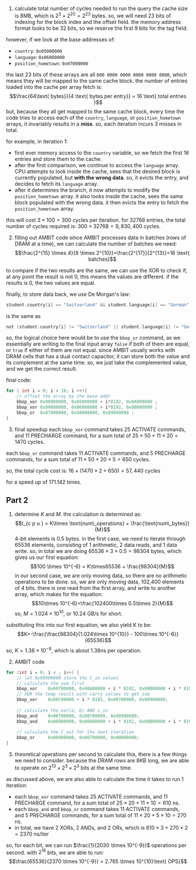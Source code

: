 1. calculate total number of cycles needed to run the query
the cache size is 8MB, which is $2^{3}\times 2^{20} = 2^{23}$ bytes. so, we will need 23 bits of indexing for the block index and the offset field. the memory address format looks to be 32 bits, so we reserve the first 9 bits for the tag field.

however, if we look at the base addresses of:
- `country`: `0x05000000`
- `language`: `0x06000000`
- `position_hometown`: `0x07000000`

the last 23 bits of these arrays are all `000 0000 0000 0000 0000 0000`, which means they will be mapped to the same cache block. the number of entries loaded into the cache per array fetch is:
$$\frac{64\text{ bytes}}{4 \text{ bytes per entry}} = 16 \text{ total entries }$$
but, because they all get mapped to the same cache block, every time the code tries to access each of the `country`, `language`, or `position_hometown` arrays, it invariably results in a **miss**. so, each iteration incurs 3 misses in total.

for example, in iteration 1:
- first ever memory access to the `country` variable, so we fetch the first 16 entries and store them to the cache.
- after the first comparison, we continue to access the `language` array. CPU attempts to look inside the cache, sees that the desired block is currently populated, but **with the wrong data**. so, it evicts the entry, and decides to fetch its `language` array.
- after it determines the branch, it now attempts to modify the `position_hometown` array. it also looks inside the cache, sees the same block populated with the wrong data. it then evicts the entry to fetch the `position_hometown` array.  

this will cost $3 \times 100 = 300$ cycles per iteration. for 32768 entries, the total number of cycles required is: $300 \times 32768 = 9,830,400 \text{ cycles}$.

2. filling out AMBIT code
since AMBIT processes data in batches (rows of DRAM at a time), we can calculate the number of batches we need:
$$\frac{2^{15} \times 4}{8 \times 2^{10}}=\frac{2^{17}}{2^{13}}=16 
\text{ batches}$$

to compare if the two results are the same, we can use the XOR to check if, at any point the result is not 0, this means the values are different. if the results is 0, the two values are equal.

finally, to store data back, we use De Morgan's law:

```c
student.country[i] == "Switzerland" && student.language[i] == "German"
```

is the same as 

```c
not (student.country[i] != "Switzerland" || student.language[i] != "German")
```

so, the logical choice here would be to use the `bbop_or` command, as we essentially are writing to the final input array `false` if both of them are equal, or `true` if either of them are not equal. since AMBIT usually works with DRAM cells that has a dual contact capacitor, it can store both the value and its complement at the same time. so, we just take the complemented value, and we get the correct result.

final code:

```c
for ( int i = 0; i < 16; i ++){
	// offset the array by the base addr
	bbop_xor 0x08000000, 0x05000000 + i*8192, 0x0A000000 ;
	bbop_xor 0x09000000, 0x06000000 + i*8192, 0x0B000000 ;
	bbop_or  0x07000000, 0x08000000, 0x09000000 ;
}
```

3. final speedup
each `bbop_xor` command takes 25 ACTIVATE commands, and 11 PRECHARGE command, for a sum total of $25\times 50 + 11 \times 20 = 1470 \text{ cycles}$.

each `bbop_or` command takes 11 ACTIVATE commands, and 5 PRECHARGE commands, for a sum total of $11 \times 50 + 20 \times 5 = 650 \text{ cycles}$.

so, the total cycle cost is:
$16\times(1470 \times 2 + 650) = 57,440 \text{ cycles}$

for a speed up of $171.142$ times.

## Part 2
1. determine $K$ and $M$.
the calculation is determined as: 
$$t_{c p u } = K\times \text{num\_operations} + \frac{\text{num\_bytes}}{M}$$
4-bit elements is 0.5 bytes. in the first case, we need to iterate through 65536 elements, consisting of 1 arithmetic, 2 data reads, and 1 data write. so, in total we are doing $65536\times 3\times 0.5 = 98304$ bytes, which gives us our first equation:  
$$100 \times 10^{-6} = K\times65536 + \frac{98304}{M}$$
in our second case, we are only moving data, so there are no arithmetic operations to be done. so, we are only moving data, 102,400 elements of 4 bits. there is one read from the first array, and write to another array, which makes for the equation:
$$10\times 10^{-6}=\frac{102400\times 0.5\times 2}{M}$$
so, $M=1.024\times 10^{10}$, or 10.24 GB/s for short.

substituting this into our first equation, we also yield K to be:
$$K=-\frac{\frac{98304}{1.024\times 10^{10}} - 100\times 10^{-6}}{65536}$$
so, $K = 1.38\times 10^{-9}$, which is about 1.38ns per operation.

2. AMBIT code

```c
for (int i = 0; i < ; i++) {
	// let 0x00900000 store the C_in values
	// calculate the sum first
	bbop_xor    0x00700000, 0x00A00000 + i * 8192, 0x00B00000 + i * 8192;
	// XOR the temp result with carry values to get sum
	bbop_xor    0x00C00000 + i * 8192, 0x00700000, 0x00900000;
	
	// calculate the xor(a, b) AND c_in 
	bbop_and    0x00700000, 0x00700000, 0x00900000;
	bbop_and    0x00800000, 0x00A00000 + i * 8192, 0x00B00000 + i * 8192;
	
	// calculate the C_out for the next iteration
	bbop_or     0x00900000, 0x00700000, 0x00800000;
}
```

3. theoretical operations per second
to calculate this, there is a few things we need to consider. because the DRAM rows are 8KB long, we are able to operate on $2^{13}\times 2^{3} \times 2^{3}$ bits at the same time.

as discussed above, we are also able to calculate the time it takes to run 1 iteration:
- each `bbop_xor` command takes 25 ACTIVATE commands, and 11 PRECHARGE command, for a sum total of $25\times 20 + 11 \times 10 = 610 \text{ ns}$.
- each `bbop_and` and `bbop_or` command takes 11 ACTIVATE commands, and 5 PRECHARGE commands, for a sum total of $11 \times 20 + 5 \times 10 = 270 \text{ ns}$.
- in total, we have 2 XORs, 2 ANDs, and 2 ORs, which is $610 \times 3 + 270 \times 2 = 2370 \text{ ns}$/iter

so, for each bit, we can run $\frac{1}{2030 \times 10^{-9}}$ operations per second. with $2^{16}$ bits, we are able to run:
$$\frac{65536}{2370 \times 10^{-9}} = 2.765 \times 10^{10}\text{ OPS}$$

